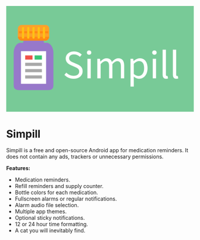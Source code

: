 ![alt text](fastlane/metadata/android/en-US/images/featureGraphic.png)

# Simpill

Simpill is a free and open-source Android app for medication reminders. It does not contain any ads, trackers or unnecessary permissions.

<b>Features:</b>

* Medication reminders.
* Refill reminders and supply counter.
* Bottle colors for each medication.
* Fullscreen alarms or regular notifications.
* Alarm audio file selection.
* Multiple app themes.
* Optional sticky notifications.
* 12 or 24 hour time formatting.
* A cat you will inevitably find.